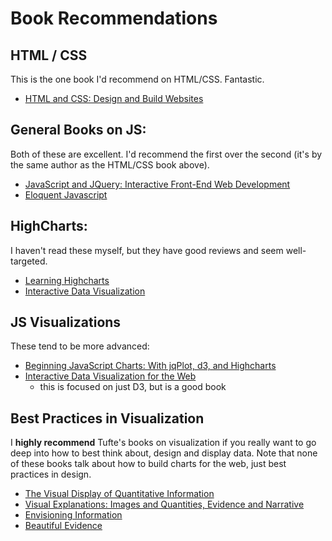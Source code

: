 # Book Recommendations

## HTML / CSS

This is the one book I'd recommend on HTML/CSS. Fantastic.

* [HTML and CSS: Design and Build Websites](http://www.amazon.com/HTML-CSS-Design-Build-Websites/dp/1118008189/ref=pd_bxgy_14_img_2?ie=UTF8&refRID=0FGYNTFAWSXAY4X9E8HB)


## General Books on JS:

Both of these are excellent. I'd recommend the first over the second (it's by the
same author as the HTML/CSS book above).

* [JavaScript and JQuery: Interactive Front-End Web Development](http://www.amazon.com/gp/product/1118531647/ref=as_li_tl?tag=httpwwwhtmlan-20)
* [Eloquent Javascript](http://eloquentjavascript.net)

## HighCharts:

I haven't read these myself, but they have good reviews and seem well-targeted.

* [Learning Highcharts](http://www.amazon.com/Learning-Highcharts-Joe-Kuan/dp/1849519080)
* [Interactive Data Visualization](http://www.amazon.com/Interactive-Data-Visualization-Scott-Murray/dp/1449339735/ref=pd_sim_14_1?ie=UTF8&dpID=516hDXg7AjL&dpSrc=sims&preST=_AC_UL160_SR122%2C160_&refRID=04M6T6W281BZ52D4GRKV)

## JS Visualizations

These tend to be more advanced:

* [Beginning JavaScript Charts: With jqPlot, d3, and Highcharts](http://www.amazon.com/Beginning-JavaScript-Charts-Highcharts-Development/dp/1430262893)
* [Interactive Data Visualization for the Web](http://www.amazon.com/Interactive-Data-Visualization-Scott-Murray/dp/1449339735/ref=pd_sim_14_1?ie=UTF8&dpID=516hDXg7AjL&dpSrc=sims&preST=_AC_UL160_SR122%2C160_&refRID=04M6T6W281BZ52D4GRKV)
  * this is focused on just D3, but is a good book

## Best Practices in Visualization

I **highly recommend** Tufte's books on visualization if you really want to go
deep into how to best think about, design and display data. Note that none of
these books talk about how to build charts for the web, just best practices in
design.

* [The Visual Display of Quantitative Information](http://www.amazon.com/Visual-Display-Quantitative-Information/dp/0961392142/ref=sr_1_1?s=books&ie=UTF8&qid=1456247684&sr=1-1&keywords=tufte)
* [Visual Explanations: Images and Quantities, Evidence and Narrative](http://www.amazon.com/Visual-Explanations-Quantities-Evidence-Narrative/dp/0961392126/ref=sr_1_4?s=books&ie=UTF8&qid=1456247684&sr=1-4&keywords=tufte)
* [Envisioning Information](http://www.amazon.com/Envisioning-Information-Edward-R-Tufte/dp/0961392118/ref=sr_1_2?s=books&ie=UTF8&qid=1456247684&sr=1-2&keywords=tufte)
* [Beautiful Evidence](http://www.amazon.com/Beautiful-Evidence-Edward-R-Tufte/dp/0961392177/ref=sr_1_3?s=books&ie=UTF8&qid=1456247684&sr=1-3&keywords=tufte)
